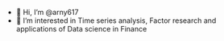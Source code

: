 - 👋 Hi, I’m @arny617
- 👀 I’m interested in Time series analysis, Factor research and applications of Data science in Finance


<!---
arny617/arny617 is a ✨ special ✨ repository because its `README.md` (this file) appears on your GitHub profile.
You can click the Preview link to take a look at your changes.
--->
